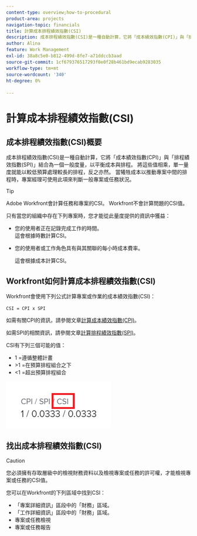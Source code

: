 ```yaml
---
content-type: overview;how-to-procedural
product-area: projects
navigation-topic: financials
title: 計算成本排程績效指數(CSI)
description: 成本排程績效指數(CSI)是一種自動計算，它將「成本績效指數(CPI)」與「排程績效指數(SPI)」結合為一個一般度量，以平衡成本與排程。
author: Alina
feature: Work Management
exl-id: 38a8c5e0-b812-499d-8fe7-a71ddccb3aad
source-git-commit: 1cf679376517293f0e0f28b461bd9ecab9283035
workflow-type: tm+mt
source-wordcount: '340'
ht-degree: 0%

---
```


# 計算成本排程績效指數(CSI)

<!--
<p data-mc-conditions="QuicksilverOrClassic.Draft mode">(NOTE: Linked to the product. Do not change link.) </p>
-->

## 成本排程績效指數(CSI)概要

成本排程績效指數(CSI)是一種自動計算，它將「成本績效指數(CPI)」與「排程績效指數(SPI)」結合為一個一般度量，以平衡成本與排程。 將這些值相乘，單一量度就能以較低預算處理較長的排程，反之亦然。 當犧牲成本以推動專案中間的排程時，專案經理可使用此項來判斷一般專案或任務狀況。

>[!TIP]
>
>Adobe Workfront會計算任務和專案的CSI。 Workfront不會計算問題的CSI值。

只有當您的組織中存在下列專案時，您才能從此量度提供的資訊中獲益：

* 您的使用者正在記錄完成工作的時間。\
  這會根據時數計算CSI。
* 您的使用者或工作角色具有與其關聯的每小時成本費率。 

  這會根據成本計算CSI。

## Workfront如何計算成本排程績效指數(CSI)

Workfront會使用下列公式計算專案或作業的成本績效指數(CSI)：

`CSI = CPI x SPI`

如需有關CPI的資訊，請參閱文章[計算成本績效指數(CPI)](../../../manage-work/projects/project-finances/calculate-cpi.md)。

如需SPI的相關資訊，請參閱文章[計算排程績效指數(SPI)](../../../manage-work/projects/project-finances/calculate-spi.md)。

CSI有下列三個可能的值：

* 1 =遵循整體計畫
* \>1 =在預算排程組合之下
* &lt;1 =超出預算排程組合

![](assets/csi-highlighted.png)

## 找出成本排程績效指數(CSI)

>[!CAUTION]
>
>您必須擁有存取層級中的檢視財務資料以及檢視專案或任務的許可權，才能檢視專案或任務的CSI值。

您可以在Workfront的下列區域中找到CSI：

* 「專案詳細資訊」區段中的「財務」區域。
* 「工作詳細資訊」區段中的「財務」區域。
* 專案或任務檢視
* 專案或任務報告
